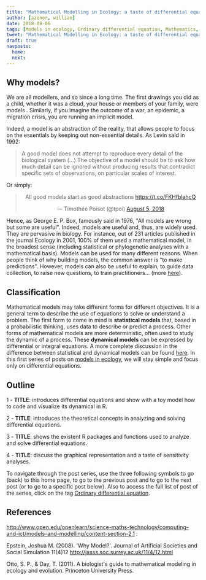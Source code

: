 ```yaml
---
title: "Mathematical Modelling in Ecology: a taste of differential equations in R"
author: [azenor, willian]
date: 2018-08-06
tags: [Models in ecology, Ordinary differential equation, Mathematics, R]
tweet: "Mathematical Modelling in Ecology: a taste of differential equations in R"
draft: true
navposts:
  home:
  next:
---
```


## Why models?

We are all modellers, and so since a long time. The first drawings you did as a child, whether it was a cloud, your house or members of your family, were models . Similarly, if you imagine the outcome of a war, an epidemic, a migration crisis, you are running an implicit model.

Indeed, a model is an abstraction of the reality, that allows people to focus on the essentials by keeping out non-essential details. As Levin said in 1992:

> A good model does not attempt to reproduce every detail of the biological system (...) The objective of a model should be to ask how much detail can be ignored without producing results that contradict specific sets of observations, on particular scales of interest.

Or simply:

<center>
<blockquote class="twitter-tweet" data-lang="en"><p lang="en" dir="ltr">All good models start as good abstractions <a href="https://t.co/FKHfbIahcQ">https://t.co/FKHfbIahcQ</a></p>&mdash; Timothée Poisot (@tpoi) <a href="https://twitter.com/tpoi/status/1026142588435423232?ref_src=twsrc%5Etfw">August 5, 2018</a></blockquote> <script async src="https://platform.twitter.com/widgets.js" charset="utf-8"></script>
</center>

Hence, as George E. P. Box, famously said in 1976, "All models are wrong but some are useful".
Indeed, models are useful and, thus, are widely used. They are pervasive in biology. For instance, out of 231 articles published in the journal Ecology in 2001, 100% of them used a mathematical model, in the broadest sense (including statistical or phylogenetic analyses with a mathematical basis).
Models can be used for many different reasons. When people think of why building models, the common answer is "to make predictions". However, models can also be useful to explain, to guide data collection, to raise new questions, to train practitioners... (more [here](http://jasss.soc.surrey.ac.uk/11/4/12.html)).

## Classification

Mathematical models may take different forms for different objectives.
It is a general term to describe the use of equations to solve or understand a problem.
The first form to come in mind is **statistical models** that, based in a probabilistic thinking, uses data to describe or predict a process.
Other forms of mathematical models are more deterministic, often used to study the dynamic of a process.
These **dynamical models** can be expressed by differential or integral equations.
A more complete discussion in the difference between statistical and dynamical models can be found [here](http://sherrytowers.com/2013/08/03/module-ii-the-difference-between-mathematical-and-statistical-modelling-plus-some-more-basics-of-r/).
In this first series of posts on [models in ecology](tagLink), we will stay simple and focus only on differential equations.

## Outline

1 - **TITLE**: introduces differential equations and show with a toy model how to code and visualize its dynamical in R.

2 - **TITLE**: introduces the theoretical concepts in analyzing and solving differential equations.

3 - **TITLE**: shows the existent R packages and functions used to analyze and solve differential equations.

4 - **TITLE**: discuss the graphical representation and a taste of sensitivity analyses.

To navigate through the post series, use the three following symbols <i class="fa fa-home fa-2x" aria-hidden="true"></i> to go (back) to this home page, <i class="fa fa-arrow-circle-o-right fa-2x" aria-hidden="true"></i> to go to the previous post and <i class="fa fa-arrow-circle-o-right fa-2x" aria-hidden="true"></i> to go to the next post (or to go to a specific post below).
Also to access the full list of post of the series, click on the tag [Ordinary differential equation]().

## References

http://www.open.edu/openlearn/science-maths-technology/computing-and-ict/models-and-modelling/content-section-2.1 :

Epstein, Joshua M. (2008). 'Why Model?'. Journal of Artificial Societies and Social Simulation 11(4)12 <http://jasss.soc.surrey.ac.uk/11/4/12.html>

Otto, S. P., & Day, T. (2011). A biologist's guide to mathematical modeling in ecology and evolution. Princeton University Press.
